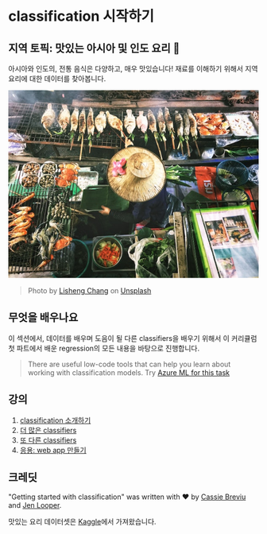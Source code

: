 # classification 시작하기

## 지역 토픽: 맛있는 아시아 및 인도 요리 🍜

아시아와 인도의, 전통 음식은 다양하고, 매우 맛있습니다! 재료를 이해하기 위해서 지역 요리에 대한 데이터를 찾아봅니다.

![Thai food seller](../images/thai-food.jpg)
> Photo by <a href="https://unsplash.com/@changlisheng?utm_source=unsplash&utm_medium=referral&utm_content=creditCopyText">Lisheng Chang</a> on <a href="https://unsplash.com/s/photos/asian-food?utm_source=unsplash&utm_medium=referral&utm_content=creditCopyText">Unsplash</a>
  
## 무엇을 배우나요

이 섹션에서, 데이터를 배우며 도음이 될 다른 classifiers을 배우기 위해서 이 커리큘럼 첫 파트에서 배운 regression의 모든 내용을 바탕으로 진행합니다.

> There are useful low-code tools that can help you learn about working with classification models. Try [Azure ML for this task](https://docs.microsoft.com/learn/modules/create-classification-model-azure-machine-learning-designer/?WT.mc_id=academic-15963-cxa)

## 강의

1. [classification 소개하기](../1-Introduction/translations/README.ko.md)
2. [더 많은 classifiers](../2-Classifiers-1/translations/README.ko.md)
3. [또 다른 classifiers](../3-Classifiers-2/translations/README.ko.md)
4. [응용: web app 만들기](../4-Applied/translations/README.ko.md)

## 크레딧

"Getting started with classification" was written with ♥️ by [Cassie Breviu](https://www.twitter.com/cassieview) and [Jen Looper](https://www.twitter.com/jenlooper).

맛있는 요리 데이터셋은 [Kaggle](https://www.kaggle.com/hoandan/asian-and-indian-cuisines)에서 가져왔습니다.
